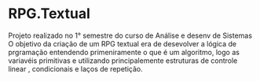 # RPG.Textual
Projeto realizado no 1° semestre do curso de Análise e desenv de Sistemas
O objetivo da criação de um RPG textual era de desevolver a lógica de prgramação  entendendo primeniramente o que é um algoritmo, logo as variavéis primitivas e utilizando principalemente estruturas de controle linear , condicionais e  laços de repetição.
